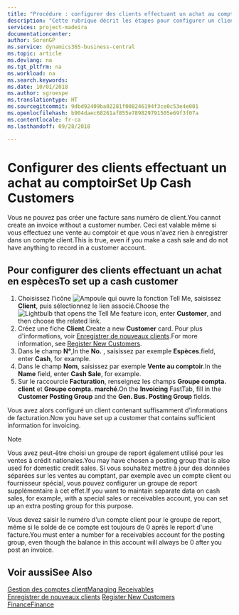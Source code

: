 ```yaml
---
title: "Procédure : configurer des clients effectuant un achat au comptoir | Microsoft Docs"
description: "Cette rubrique décrit les étapes pour configurer un client qui paie en espèces."
services: project-madeira
documentationcenter: 
author: SorenGP
ms.service: dynamics365-business-central
ms.topic: article
ms.devlang: na
ms.tgt_pltfrm: na
ms.workload: na
ms.search.keywords: 
ms.date: 10/01/2018
ms.author: sgroespe
ms.translationtype: HT
ms.sourcegitcommit: 9dbd92409ba02281f008246194f3ce0c53e4e001
ms.openlocfilehash: b904daec68261af855e789829791505e69f3f07a
ms.contentlocale: fr-ca
ms.lasthandoff: 09/28/2018

---
```

# <a name="set-up-cash-customers"></a><span data-ttu-id="31f53-103">Configurer des clients effectuant un achat au comptoir</span><span class="sxs-lookup"><span data-stu-id="31f53-103">Set Up Cash Customers</span></span>
<span data-ttu-id="31f53-104">Vous ne pouvez pas créer une facture sans numéro de client.</span><span class="sxs-lookup"><span data-stu-id="31f53-104">You cannot create an invoice without a customer number.</span></span> <span data-ttu-id="31f53-105">Ceci est valable même si vous effectuez une vente au comptoir et que vous n'avez rien à enregistrer dans un compte client.</span><span class="sxs-lookup"><span data-stu-id="31f53-105">This is true, even if you make a cash sale and do not have anything to record in a customer account.</span></span>  

## <a name="to-set-up-a-cash-customer"></a><span data-ttu-id="31f53-106">Pour configurer des clients effectuant un achat en espèces</span><span class="sxs-lookup"><span data-stu-id="31f53-106">To set up a cash customer</span></span>  
1.  <span data-ttu-id="31f53-107">Choisissez l'icône ![Ampoule qui ouvre la fonction Tell Me](media/ui-search/search_small.png "Dites-moi ce que vous voulez faire"), saisissez **Client**, puis sélectionnez le lien associé.</span><span class="sxs-lookup"><span data-stu-id="31f53-107">Choose the ![Lightbulb that opens the Tell Me feature](media/ui-search/search_small.png "Tell me what you want to do") icon, enter **Customer**, and then choose the related link.</span></span>  
2.  <span data-ttu-id="31f53-108">Créez une fiche **Client**.</span><span class="sxs-lookup"><span data-stu-id="31f53-108">Create a new **Customer** card.</span></span> <span data-ttu-id="31f53-109">Pour plus d'informations, voir [Enregistrer de nouveaux clients](sales-how-register-new-customers.md).</span><span class="sxs-lookup"><span data-stu-id="31f53-109">For more information, see [Register New Customers](sales-how-register-new-customers.md).</span></span>
3.  <span data-ttu-id="31f53-110">Dans le champ **N°**,</span><span class="sxs-lookup"><span data-stu-id="31f53-110">In the **No.**</span></span> <span data-ttu-id="31f53-111">, saisissez par exemple **Espèces**.</span><span class="sxs-lookup"><span data-stu-id="31f53-111">field, enter **Cash**, for example.</span></span>  
4.  <span data-ttu-id="31f53-112">Dans le champ **Nom**, saisissez par exemple **Vente au comptoir**.</span><span class="sxs-lookup"><span data-stu-id="31f53-112">In the **Name** field, enter **Cash Sale**, for example.</span></span>  
5.  <span data-ttu-id="31f53-113">Sur le raccourcie **Facturation**, renseignez les champs **Groupe compta. client** et **Groupe compta. marché**.</span><span class="sxs-lookup"><span data-stu-id="31f53-113">On the **Invoicing** FastTab, fill in the **Customer Posting Group** and the **Gen. Bus. Posting Group** fields.</span></span>  

 <span data-ttu-id="31f53-114">Vous avez alors configuré un client contenant suffisamment d'informations de facturation.</span><span class="sxs-lookup"><span data-stu-id="31f53-114">Now you have set up a customer that contains sufficient information for invoicing.</span></span>  

> [!NOTE]  
>  <span data-ttu-id="31f53-115">Vous avez peut-être choisi un groupe de report également utilisé pour les ventes à crédit nationales.</span><span class="sxs-lookup"><span data-stu-id="31f53-115">You may have chosen a posting group that is also used for domestic credit sales.</span></span> <span data-ttu-id="31f53-116">Si vous souhaitez mettre à jour des données séparées sur les ventes au comptant, par exemple avec un compte client ou fournisseur spécial, vous pouvez configurer un groupe de report supplémentaire à cet effet.</span><span class="sxs-lookup"><span data-stu-id="31f53-116">If you want to maintain separate data on cash sales, for example, with a special sales or receivables account, you can set up an extra posting group for this purpose.</span></span>  
>   
>  <span data-ttu-id="31f53-117">Vous devez saisir le numéro d'un compte client pour le groupe de report, même si le solde de ce compte est toujours de 0 après le report d'une facture.</span><span class="sxs-lookup"><span data-stu-id="31f53-117">You must enter a number for a receivables account for the posting group, even though the balance in this account will always be 0 after you post an invoice.</span></span>  

## <a name="see-also"></a><span data-ttu-id="31f53-118">Voir aussi</span><span class="sxs-lookup"><span data-stu-id="31f53-118">See Also</span></span>
[<span data-ttu-id="31f53-119">Gestion des comptes client</span><span class="sxs-lookup"><span data-stu-id="31f53-119">Managing Receivables</span></span>](receivables-manage-receivables.md)  
<span data-ttu-id="31f53-120">[Enregistrer de nouveaux clients](sales-how-register-new-customers.md)  </span><span class="sxs-lookup"><span data-stu-id="31f53-120">[Register New Customers](sales-how-register-new-customers.md)  </span></span>  
[<span data-ttu-id="31f53-121">Finance</span><span class="sxs-lookup"><span data-stu-id="31f53-121">Finance</span></span>](finance.md)  


